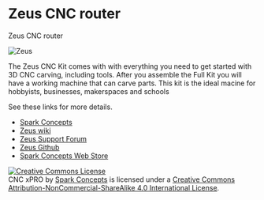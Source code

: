 Zeus CNC router
====

Zeus CNC router

![Zeus](http://cdn2.bigcommerce.com/n-ou1isn/hyslicv8/products/101/images/405/6_website__94029.1409712454.1280.1280.png?c=2)

The Zeus CNC Kit comes with with everything you need to get started with 3D CNC carving, including tools. After you assemble the Full Kit you will have a working machine that can carve parts. This kit is the ideal macine for hobbyists, businesses, makerspaces and schools

See these links for more details.

* [Spark Concepts](https://www.spark-concepts.com/)
* [Zeus wiki](https://github.com/Spark-Concepts/Zeus/wiki)
* [Zeus Support Forum](http://www.spark-concepts.com/forums/)
* [Zeus Github](https://github.com/Spark-Concepts/Zeus/)
* [Spark Concepts Web Store](http://www.spark-concepts.com/)

<a rel="license" href="http://creativecommons.org/licenses/by-nc-sa/4.0/"><img alt="Creative Commons License" style="border-width:0" src="https://i.creativecommons.org/l/by-nc-sa/4.0/88x31.png" /></a><br /><span xmlns:dct="http://purl.org/dc/terms/" property="dct:title">CNC xPRO</span> by <a xmlns:cc="http://creativecommons.org/ns#" href="http://www.spark-concepts.com/" property="cc:attributionName" rel="cc:attributionURL">Spark Concepts</a> is licensed under a <a rel="license" href="http://creativecommons.org/licenses/by-nc-sa/4.0/">Creative Commons Attribution-NonCommercial-ShareAlike 4.0 International License</a>.
